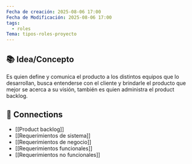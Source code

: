```yaml
---
Fecha de creación: 2025-08-06 17:00
Fecha de Modificación: 2025-08-06 17:00
tags:
  - roles
Tema: tipos-roles-proyecto
---
```


## 📚 Idea/Concepto 

Es quien define y comunica el producto a los distintos equipos que lo desarrollan, busca entenderse con el cliente y brindarle el producto que mejor se acerca a su visión, también es quien administra el product backlog.

## 🔗 Connections
- [[Product backlog]]
- [[Requerimientos de sistema]]
- [[Requerimientos de negocio]]
- [[Requerimientos funcionales]]
- [[Requerimientos no funcionales]]